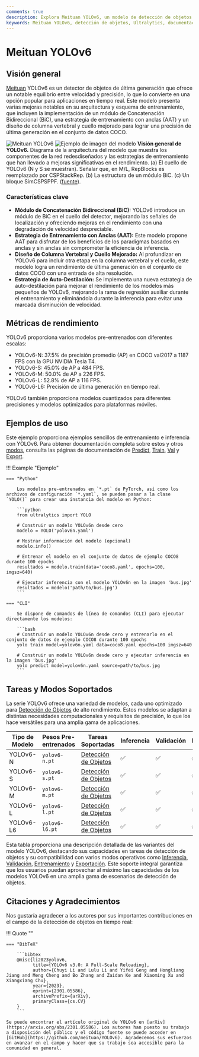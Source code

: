 ```yaml
---
comments: true
description: Explora Meituan YOLOv6, un modelo de detección de objetos de última generación que logra un equilibrio entre velocidad y precisión. Sumérgete en características, modelos pre-entrenados y el uso de Python.
keywords: Meituan YOLOv6, detección de objetos, Ultralytics, documentación de YOLOv6, Concatenación Bidireccional, Entrenamiento con Anclas, modelos pre-entrenados, aplicaciones en tiempo real
---
```


# Meituan YOLOv6

## Visión general

[Meituan](https://about.meituan.com/) YOLOv6 es un detector de objetos de última generación que ofrece un notable equilibrio entre velocidad y precisión, lo que lo convierte en una opción popular para aplicaciones en tiempo real. Este modelo presenta varias mejoras notables en su arquitectura y esquema de entrenamiento, que incluyen la implementación de un módulo de Concatenación Bidireccional (BiC), una estrategia de entrenamiento con anclas (AAT) y un diseño de columna vertebral y cuello mejorado para lograr una precisión de última generación en el conjunto de datos COCO.

![Meituan YOLOv6](https://user-images.githubusercontent.com/26833433/240750495-4da954ce-8b3b-41c4-8afd-ddb74361d3c2.png)
![Ejemplo de imagen del modelo](https://user-images.githubusercontent.com/26833433/240750557-3e9ec4f0-0598-49a8-83ea-f33c91eb6d68.png)
**Visión general de YOLOv6.** Diagrama de la arquitectura del modelo que muestra los componentes de la red redesdiseñados y las estrategias de entrenamiento que han llevado a mejoras significativas en el rendimiento. (a) El cuello de YOLOv6 (N y S se muestran). Señalar que, en M/L, RepBlocks es reemplazado por CSPStackRep. (b) La estructura de un módulo BiC. (c) Un bloque SimCSPSPPF. ([fuente](https://arxiv.org/pdf/2301.05586.pdf)).

### Características clave

- **Módulo de Concatenación Bidireccional (BiC):** YOLOv6 introduce un módulo de BiC en el cuello del detector, mejorando las señales de localización y ofreciendo mejoras en el rendimiento con una degradación de velocidad despreciable.
- **Estrategia de Entrenamiento con Anclas (AAT):** Este modelo propone AAT para disfrutar de los beneficios de los paradigmas basados en anclas y sin anclas sin comprometer la eficiencia de inferencia.
- **Diseño de Columna Vertebral y Cuello Mejorado:** Al profundizar en YOLOv6 para incluir otra etapa en la columna vertebral y el cuello, este modelo logra un rendimiento de última generación en el conjunto de datos COCO con una entrada de alta resolución.
- **Estrategia de Auto-Destilación:** Se implementa una nueva estrategia de auto-destilación para mejorar el rendimiento de los modelos más pequeños de YOLOv6, mejorando la rama de regresión auxiliar durante el entrenamiento y eliminándola durante la inferencia para evitar una marcada disminución de velocidad.

## Métricas de rendimiento

YOLOv6 proporciona varios modelos pre-entrenados con diferentes escalas:

- YOLOv6-N: 37.5% de precisión promedio (AP) en COCO val2017 a 1187 FPS con la GPU NVIDIA Tesla T4.
- YOLOv6-S: 45.0% de AP a 484 FPS.
- YOLOv6-M: 50.0% de AP a 226 FPS.
- YOLOv6-L: 52.8% de AP a 116 FPS.
- YOLOv6-L6: Precisión de última generación en tiempo real.

YOLOv6 también proporciona modelos cuantizados para diferentes precisiones y modelos optimizados para plataformas móviles.

## Ejemplos de uso

Este ejemplo proporciona ejemplos sencillos de entrenamiento e inferencia con YOLOv6. Para obtener documentación completa sobre estos y otros [modos](../modes/index.md), consulta las páginas de documentación de [Predict](../modes/predict.md), [Train](../modes/train.md), [Val](../modes/val.md) y [Export](../modes/export.md).

!!! Example "Ejemplo"

    === "Python"

        Los modelos pre-entrenados en `*.pt` de PyTorch, así como los archivos de configuración `*.yaml`, se pueden pasar a la clase `YOLO()` para crear una instancia del modelo en Python:

        ```python
        from ultralytics import YOLO

        # Construir un modelo YOLOv6n desde cero
        modelo = YOLO('yolov6n.yaml')

        # Mostrar información del modelo (opcional)
        modelo.info()

        # Entrenar el modelo en el conjunto de datos de ejemplo COCO8 durante 100 epochs
        resultados = modelo.train(data='coco8.yaml', epochs=100, imgsz=640)

        # Ejecutar inferencia con el modelo YOLOv6n en la imagen 'bus.jpg'
        resultados = modelo('path/to/bus.jpg')
        ```

    === "CLI"

        Se dispone de comandos de línea de comandos (CLI) para ejecutar directamente los modelos:

        ```bash
        # Construir un modelo YOLOv6n desde cero y entrenarlo en el conjunto de datos de ejemplo COCO8 durante 100 epochs
        yolo train model=yolov6n.yaml data=coco8.yaml epochs=100 imgsz=640

        # Construir un modelo YOLOv6n desde cero y ejecutar inferencia en la imagen 'bus.jpg'
        yolo predict model=yolov6n.yaml source=path/to/bus.jpg
        ```

## Tareas y Modos Soportados

La serie YOLOv6 ofrece una variedad de modelos, cada uno optimizado para [Detección de Objetos](../tasks/detect.md) de alto rendimiento. Estos modelos se adaptan a distintas necesidades computacionales y requisitos de precisión, lo que los hace versátiles para una amplia gama de aplicaciones.

| Tipo de Modelo | Pesos Pre-entrenados | Tareas Soportadas                          | Inferencia | Validación | Entrenamiento | Exportación |
| -------------- | -------------------- | ------------------------------------------ | ---------- | ---------- | ------------- | ----------- |
| YOLOv6-N       | `yolov6-n.pt`        | [Detección de Objetos](../tasks/detect.md) | ✅         | ✅         | ✅            | ✅          |
| YOLOv6-S       | `yolov6-s.pt`        | [Detección de Objetos](../tasks/detect.md) | ✅         | ✅         | ✅            | ✅          |
| YOLOv6-M       | `yolov6-m.pt`        | [Detección de Objetos](../tasks/detect.md) | ✅         | ✅         | ✅            | ✅          |
| YOLOv6-L       | `yolov6-l.pt`        | [Detección de Objetos](../tasks/detect.md) | ✅         | ✅         | ✅            | ✅          |
| YOLOv6-L6      | `yolov6-l6.pt`       | [Detección de Objetos](../tasks/detect.md) | ✅         | ✅         | ✅            | ✅          |

Esta tabla proporciona una descripción detallada de las variantes del modelo YOLOv6, destacando sus capacidades en tareas de detección de objetos y su compatibilidad con varios modos operativos como [Inferencia](../modes/predict.md), [Validación](../modes/val.md), [Entrenamiento](../modes/train.md) y [Exportación](../modes/export.md). Este soporte integral garantiza que los usuarios puedan aprovechar al máximo las capacidades de los modelos YOLOv6 en una amplia gama de escenarios de detección de objetos.

## Citaciones y Agradecimientos

Nos gustaría agradecer a los autores por sus importantes contribuciones en el campo de la detección de objetos en tiempo real:

!!! Quote ""

    === "BibTeX"

        ```bibtex
        @misc{li2023yolov6,
              title={YOLOv6 v3.0: A Full-Scale Reloading},
              author={Chuyi Li and Lulu Li and Yifei Geng and Hongliang Jiang and Meng Cheng and Bo Zhang and Zaidan Ke and Xiaoming Xu and Xiangxiang Chu},
              year={2023},
              eprint={2301.05586},
              archivePrefix={arXiv},
              primaryClass={cs.CV}
        }
        ```

    Se puede encontrar el artículo original de YOLOv6 en [arXiv](https://arxiv.org/abs/2301.05586). Los autores han puesto su trabajo a disposición del público y el código fuente se puede acceder en [GitHub](https://github.com/meituan/YOLOv6). Agradecemos sus esfuerzos en avanzar en el campo y hacer que su trabajo sea accesible para la comunidad en general.
